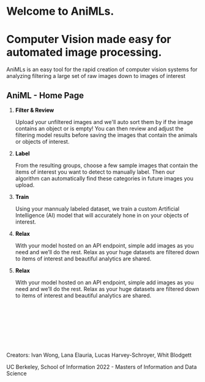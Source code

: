 <h1 class="cap">Welcome to AniMLs.</h1>
<h1 class="cap">Computer Vision made easy for automated image processing.</h1>
<p>AniMLs is an easy tool for the rapid creation of computer vision systems for analyzing filtering a large set of raw images down to images of interest <br></p>

## AniML - Home Page

<html>
<head>
    <title>AniML Detect with YOLOv5</title>
    <script src="https://code.jquery.com/jquery-3.5.1.min.js" integrity="sha256-9/aliU8dGd2tb6OSsuzixeV4y/faTqgFtohetphbbj0=" crossorigin="anonymous"></script>
    <script src="https://stackpath.bootstrapcdn.com/bootstrap/4.5.2/js/bootstrap.min.js"></script>
    <link rel="stylesheet" href="../static/css/styles.css">
    <link rel="stylesheet" href="https://stackpath.bootstrapcdn.com/bootstrap/4.5.2/css/bootstrap.min.css" integrity="sha384-JcKb8q3iqJ61gNV9KGb8thSsNjpSL0n8PARn9HuZOnIxN0hoP+VmmDGMN5t9UJ0Z"
        crossorigin="anonymous">
</head>
</html>

1. <span style="color:black"> **Filter & Review**</span>


    Upload your unfiltered images and we'll auto sort them by if the image contains an object or is empty! You can then review and adjust the filtering model results before saving the images that contain the animals or objects of interest. 

2. <span style="color:black"> **Label**</span>

    From the resulting groups, choose a few sample images that contain the items of interest you want to detect to manually label. Then our algorithm can automatically find these categories in future images you upload.

3. <span style="color:black"> **Train**</span>

    Using your mannualy labeled dataset, we train a custom Artificial Intelligence (AI) model that will accurately hone in on your objects of interest.

4. <span style="color:black"> **Relax**</span>

    With your model hosted on an API endpoint, simple add images as you need and we’ll do the rest. Relax as your huge datasets are filtered down to items of interest and beautiful analytics are shared.

5. <span style="color:black"> **Relax**</span>

    With your model hosted on an API endpoint, simple add images as you need and we’ll do the rest. Relax as your huge datasets are filtered down to items of interest and beautiful analytics are shared.


&nbsp;

&nbsp;

&nbsp;

&nbsp;

   
Creators:
Ivan Wong,
Lana Elauria,
Lucas Harvey-Schroyer,
Whit Blodgett

UC Berkeley, School of Information 2022 - Masters of Information and Data Science

